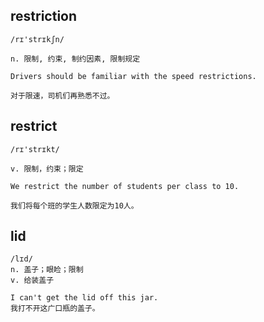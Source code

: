 ## restriction
```
/rɪ'strɪkʃn/

n. 限制, 约束, 制约因素, 限制规定

Drivers should be familiar with the speed restrictions.

对于限速，司机们再熟悉不过。
```

## restrict
```
/rɪ'strɪkt/

v. 限制，约束；限定

We restrict the number of students per class to 10.

我们将每个班的学生人数限定为10人。
```
## lid
```
/lɪd/
n. 盖子；眼睑；限制
v. 给装盖子

I can't get the lid off this jar.
我打不开这广口瓶的盖子。
```